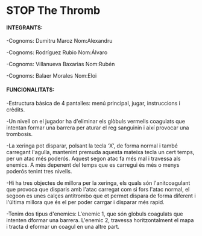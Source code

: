 # STOP The Thromb

#### INTEGRANTS:

-Cognoms: Dumitru Maroz		Nom:Alexandru

-Cognoms: Rodríguez Rubio	Nom:Álvaro

-Cognoms: Villanueva Baxarias	Nom:Rubén

-Cognoms: Balaer Morales	Nom:Eloi

#### FUNCIONALITATS:

-Estructura bàsica de 4 pantalles: menú principal, jugar, instruccions i crèdits.

-Un nivell on el jugador ha d'eliminar els glòbuls vermells coagulats que intentan formar una barrera per aturar el reg sanguinin i així provocar una trombosis.

-La xeringa pot disparar, polsant la tecla ‘X’, de forma normal i també carregant l'agulla, mantenint premuda aquesta mateixa tecla un cert temps, per un atac més poderós. Aquest segon atac fa més mal i travessa als enemics. A més depenent del temps que es carregui és més o menys poderós tenint tres nivells. 

-Hi ha tres objectes de millora per la xeringa, els quals són l'anitcoagulant que provoca que disparis amb l'atac carregat com si fors l'atac normal, el segoon es unes calçes antitrombo que et permet dispara de forma diferent i l'última millora que és el per poder carrgar i disparar més rapid.

-Tenim dos tipus d'enemics:
	L'enemic 1, que són globuls coagulats que intenten dformar una barrera.
	L'enemic 2, travessa horitzontalment el mapa i tracta d eformar un coagul en una altre part.
	
